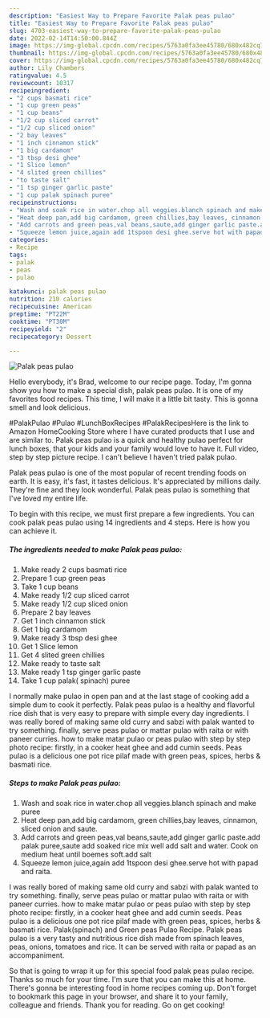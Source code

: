 ```yaml
---
description: "Easiest Way to Prepare Favorite Palak peas pulao"
title: "Easiest Way to Prepare Favorite Palak peas pulao"
slug: 4703-easiest-way-to-prepare-favorite-palak-peas-pulao
date: 2022-02-14T14:50:00.844Z
image: https://img-global.cpcdn.com/recipes/5763a0fa3ee45780/680x482cq70/palak-peas-pulao-recipe-main-photo.jpg
thumbnail: https://img-global.cpcdn.com/recipes/5763a0fa3ee45780/680x482cq70/palak-peas-pulao-recipe-main-photo.jpg
cover: https://img-global.cpcdn.com/recipes/5763a0fa3ee45780/680x482cq70/palak-peas-pulao-recipe-main-photo.jpg
author: Lily Chambers
ratingvalue: 4.5
reviewcount: 10317
recipeingredient:
- "2 cups basmati rice"
- "1 cup green peas"
- "1 cup beans"
- "1/2 cup sliced carrot"
- "1/2 cup sliced onion"
- "2 bay leaves"
- "1 inch cinnamon stick"
- "1 big cardamom"
- "3 tbsp desi ghee"
- "1 Slice lemon"
- "4 slited green chillies"
- "to taste salt"
- "1 tsp ginger garlic paste"
- "1 cup palak spinach puree"
recipeinstructions:
- "Wash and soak rice in water.chop all veggies.blanch spinach and make puree"
- "Heat deep pan,add big cardamom, green chillies,bay leaves, cinnamon, sliced onion and saute."
- "Add carrots and green peas,val beans,saute,add ginger garlic paste.add palak puree,saute add soaked rice mix well add salt and water. Cook on medium heat until boemes soft.add salt"
- "Squeeze lemon juice,again add 1tspoon desi ghee.serve hot with papad and raita."
categories:
- Recipe
tags:
- palak
- peas
- pulao

katakunci: palak peas pulao 
nutrition: 210 calories
recipecuisine: American
preptime: "PT22M"
cooktime: "PT30M"
recipeyield: "2"
recipecategory: Dessert

---
```



![Palak peas pulao](https://img-global.cpcdn.com/recipes/5763a0fa3ee45780/680x482cq70/palak-peas-pulao-recipe-main-photo.jpg)

Hello everybody, it's Brad, welcome to our recipe page. Today, I'm gonna show you how to make a special dish, palak peas pulao. It is one of my favorites food recipes. This time, I will make it a little bit tasty. This is gonna smell and look delicious.

#PalakPulao #Pulao #LunchBoxRecipes #PalakRecipesHere is the link to Amazon HomeCooking Store where I have curated products that I use and are similar to. Palak peas pulao is a quick and healthy pulao perfect for lunch boxes, that your kids and your family would love to have it. Full video, step by step picture recipe. I can&#39;t believe I haven&#39;t tried palak pulao.

Palak peas pulao is one of the most popular of recent trending foods on earth. It is easy, it's fast, it tastes delicious. It's appreciated by millions daily. They're fine and they look wonderful. Palak peas pulao is something that I've loved my entire life.


To begin with this recipe, we must first prepare a few ingredients. You can cook palak peas pulao using 14 ingredients and 4 steps. Here is how you can achieve it.

<!--inarticleads1-->

##### The ingredients needed to make Palak peas pulao:

1. Make ready 2 cups basmati rice
1. Prepare 1 cup green peas
1. Take 1 cup beans
1. Make ready 1/2 cup sliced carrot
1. Make ready 1/2 cup sliced onion
1. Prepare 2 bay leaves
1. Get 1 inch cinnamon stick
1. Get 1 big cardamom
1. Make ready 3 tbsp desi ghee
1. Get 1 Slice lemon
1. Get 4 slited green chillies
1. Make ready to taste salt
1. Make ready 1 tsp ginger garlic paste
1. Take 1 cup palak( spinach) puree


I normally make pulao in open pan and at the last stage of cooking add a simple dum to cook it perfectly. Palak peas pulao is a healthy and flavorful rice dish that is very easy to prepare with simple every day ingredients. I was really bored of making same old curry and sabzi with palak wanted to try something. finally, serve peas pulao or mattar pulao with raita or with paneer curries. how to make matar pulao or peas pulao with step by step photo recipe: firstly, in a cooker heat ghee and add cumin seeds. Peas pulao is a delicious one pot rice pilaf made with green peas, spices, herbs &amp; basmati rice. 

<!--inarticleads2-->

##### Steps to make Palak peas pulao:

1. Wash and soak rice in water.chop all veggies.blanch spinach and make puree
1. Heat deep pan,add big cardamom, green chillies,bay leaves, cinnamon, sliced onion and saute.
1. Add carrots and green peas,val beans,saute,add ginger garlic paste.add palak puree,saute add soaked rice mix well add salt and water. Cook on medium heat until boemes soft.add salt
1. Squeeze lemon juice,again add 1tspoon desi ghee.serve hot with papad and raita.


I was really bored of making same old curry and sabzi with palak wanted to try something. finally, serve peas pulao or mattar pulao with raita or with paneer curries. how to make matar pulao or peas pulao with step by step photo recipe: firstly, in a cooker heat ghee and add cumin seeds. Peas pulao is a delicious one pot rice pilaf made with green peas, spices, herbs &amp; basmati rice. Palak(spinach) and Green peas Pulao Recipe. Palak peas pulao is a very tasty and nutritious rice dish made from spinach leaves, peas, onions, tomatoes and rice. It can be served with raita or papad as an accompaniment. 

So that is going to wrap it up for this special food palak peas pulao recipe. Thanks so much for your time. I'm sure that you can make this at home. There's gonna be interesting food in home recipes coming up. Don't forget to bookmark this page in your browser, and share it to your family, colleague and friends. Thank you for reading. Go on get cooking!
